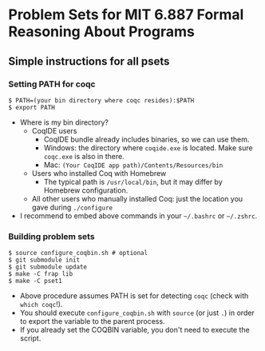 Problem Sets for MIT 6.887 Formal Reasoning About Programs
==========================================================

Simple instructions for all psets
---------------------------------

### Setting PATH for coqc

```
$ PATH=(your bin directory where coqc resides):$PATH
$ export PATH
```

- Where is my bin directory?
  + CoqIDE users
    * CoqIDE bundle already includes binaries, so we can use them.
    * Windows: the directory where `coqide.exe` is located. Make sure `coqc.exe` is also in there.
    * Mac: `(Your CoqIDE app path)/Contents/Resources/bin`
  + Users who installed Coq with Homebrew
    * The typical path is `/usr/local/bin`, but it may differ by Homebrew configuration.
  + All other users who manually installed Coq: just the location you gave during `./configure`
- I recommend to embed above commands in your `~/.bashrc` or `~/.zshrc`.

### Building problem sets

```
$ source configure_coqbin.sh # optional
$ git submodule init
$ git submodule update
$ make -C frap lib
$ make -C pset1
```

- Above procedure assumes PATH is set for detecting `coqc` (check with `which coqc`!).
- You should execute `configure_coqbin.sh` with `source` (or just `.`) in order to export the variable to the parent process.
- If you already set the COQBIN variable, you don't need to execute the script.
